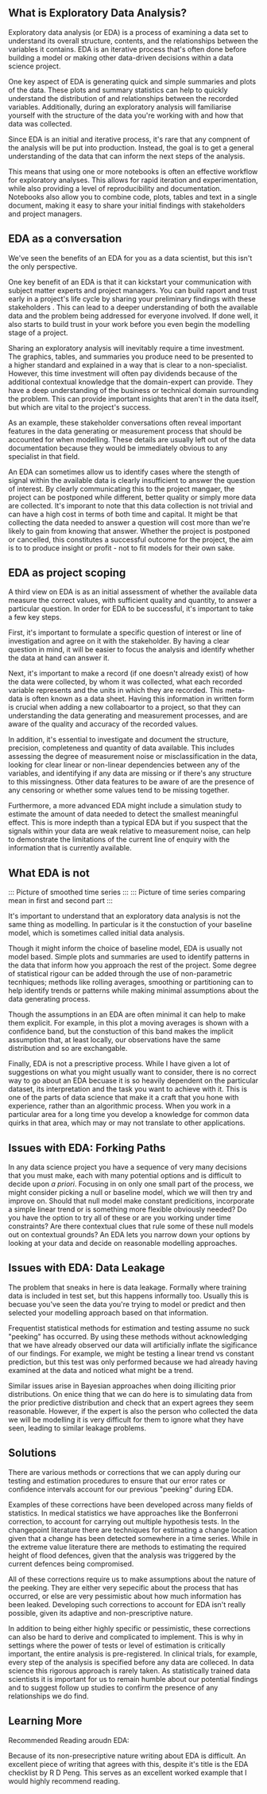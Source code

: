 
    
## What is Exploratory Data Analysis? 

Exploratory data analysis (or EDA) is a process of examining a data set to understand its overall structure, contents, and the relationships between the variables it contains. EDA is an iterative process that's often done before building a model or making other data-driven decisions within a data science project.

One key aspect of EDA is generating quick and simple summaries and plots of the data. These plots and summary statistics can help to quickly understand the distribution of and relationships between the recorded variables. Additionally, during an exploratory analysis will familiarise yourself with the structure of the data you're working with and how that data was collected.

Since EDA is an initial and iterative process, it's rare that any compnent of the analysis will be put into production. Instead, the goal is to get a general understanding of the data that can inform the next steps of the analysis.

This means that using one or more notebooks is often an effective workflow for exploratory analyses. This allows for rapid iteration and experimentation, while also providing a level of reproducibility and documentation. Notebooks also allow you to combine code, plots, tables and text in a single document, making it easy to share your initial findings with stakeholders and project managers.

## EDA as a conversation 

We've seen the benefits of an EDA for you as a data scientist, but this isn't the only perspective. 

One key benefit of an EDA is that it can kickstart your communication with subject matter experts and project managers. You can build raport and trust early in a project's life cycle by sharing your preliminary findings with these stakeholders . This can lead to a deeper understanding of both the available data and the problem being addressed for everyone involved. If done well, it also starts to build trust in your work before you even begin the modelling stage of a project.

<!-- Communicating with specialists -->
Sharing an exploratory analysis will inevitably require a time investment. The graphics, tables, and summaries you produce need to be presented to a higher standard and explained in a way that is clear to a non-specialist. However, this time investment will often pay dividends because of the additional contextual knowledge that the domain-expert can provide. They have a deep understanding of the business or technical domain surrounding the problem. This can provide important insights that aren't in the data itself, but which are vital to the project's success.

As an example, these stakeholder conversations often reveal important features in the data generating or measurement process that should be accounted for when modelling. These details are usually left out of the data documentation because they would be immediately obvious to any specialist in that field. 

<!-- Communicating with project manager -->
An EDA can sometimes allow us to identify cases where the stength of signal within the available data is clearly insufficient to answer the question of interest. By clearly communicating this to the project mangaer, the project can be postponed while different, better quality or simply more data are collected. It's imporant to note that this data collection is not trivial and can have a high cost in terms of both time and capital. It might be that collecting the data needed to answer a question will cost more than we're likely to gain from knowing that answer. Whether the project is postponed or cancelled, this constitutes a successful outcome for the project, the aim is to to produce insight or profit - not to fit models for their own sake.

## EDA as project scoping 

A third view on EDA is as an initial assessment of whether the available data measure the correct values, with sufficient quality and quantity, to answer a particular question. In order for EDA to be successful, it's important to take a few key steps.

First, it's important to formulate a specific question of interest or line of investigation and agree on it with the stakeholder. By having a clear question in mind, it will be easier to focus the analysis and identify whether the data at hand can answer it.

Next, it's important to make a record (if one doesn't already exist) of how the data were collected, by whom it was collected, what each recorded variable represents and the units in which they are recorded. This meta-data is often known as a data sheet. Having this information in written form is crucial when adding a new collaboartor to a project, so that they can understanding the data generating and measurement processes, and are aware of the quality and accuracy of the recorded values. 

In addition, it's essential to investigate and document the structure, precision, completeness and quantity of data available. This includes assessing the degree of measurement noise or misclassification in the data, looking for clear linear or non-linear dependencies between any of the variables, and identifying if any data are missing or if there's any structure to this missingness. Other data features to be aware of are the presence of any censoring or whether some values tend to be missing together.

Furthermore, a more advanced EDA might include a simulation study to estimate the amount of data needed to detect the smallest meaningful effect. This is more indepth than a typical EDA but if you suspect that the signals within your data are weak relative to measurement noise, can help to demonstrate the limitations of the current line of enquiry with the information that is currently available.


## What EDA is not 

::: Picture of smoothed time series ::: 
::: Picture of time series comparing mean in first and second part :::

It's important to understand that an exploratory data analysis is not the same thing as modelling. In particular is it the constuction of your baseline model, which is sometimes called initial data analysis.

Though it might inform the choice of baseline model, EDA is usually not model based. Simple plots and summaries are used to identify patterns in the data that inform how you approach the rest of the project. Some degree of statistical rigour can be added through the use of non-parametric tecnhiques; methods like rolling averages, smoothing or partitioning can to help identify trends or patterns while making minimal assumptions about the data generating process.

Though the assumptions in an EDA are often minimal it can help to make them explicit. For example, in this plot a moving averages is shown with a confidence band, but the constuction of this band makes the implicit assumption that, at least locally, our observations have the same distribution and so are exchangable. 

Finally, EDA is not a prescriptive process. While I have given a lot of suggestions on what you might usually want to consider, there is no correct way to go about an EDA becuase it is so heavily dependent on the particular dataset, its interpretation and the task you want to achieve with it. This is one of the parts of data science that make it a craft that you hone with experience, rather than an algorithmic process. When you work in a particular area for a long time you develop a knowledge for common data quirks in that area, which may or may not translate to other applications.


## Issues with EDA: Forking Paths 

In any data science project you have a sequence of very many decisions that you must make, each with many potential options and is difficult to decide upon _a priori_.  Focusing in on only one small part of the process, we might consider picking a null or baseline model, which we will then try and improve on. Should that null model make constant predicitions, incorporate a simple linear trend or is something more flexible obviously needed? Do you have the option to try all of these or are you working under time constraints? Are there contextual clues that rule some of these null models out on contextual grounds? An EDA lets you narrow down your options by looking at your data and decide on reasonable modelling approaches.  


## Issues with EDA: Data Leakage

The problem that sneaks in here is data leakage. Formally where training data is included in test set, but this happens informally too. Usually this is becuase you've seen the data you're trying to model or predict and then selected your modelling approach based on that information.  


Frequentist statistical methods for estimation and testing assume no suck "peeking" has occurred. By using these methods without acknowledging that we have already observed our data will artificially inflate the sigificance of our findings. For example, we might be testing a linear trend vs constant prediction, but this test was only performed because we had already having examined at the data and noticed what might be a trend. 

Similar issues arise in Bayesian approaches when doing illiciting prior distributions. On enice thing that we can do here is to simulating data from the prior predictive distribution and check that an expert agrees they seem reasonable. However, if the expert is also the person who collected the data we will be modelling it is very difficult for them to ignore what they have seen, leading to similar leakage problems. 

## Solutions 

There are various methods or corrections that we can apply during our testing and estimation procedures to ensure that our error rates or confidence intervals account for our previous "peeking" during EDA.

Examples of these corrections have been developed across many fields of statistics. In medical statistics we have approaches like the Bonferroni correction, to account for carrying out multiple hypothesis tests. In the changepoint literature there are techniques for estimating a change location given that a change has been detected somewhere in a time series. While in the extreme value literature there are methods to estimating the required height of flood defences, given that the analysis was triggered by the current defences being compromised.


All of these corrections require us to make assumptions about the nature of the peeking. They are either very sepecific about the process that has occurred, or else are very pessimistic about how much information has been leaked. Developing such corrections to account for EDA isn't really possible, given its adaptive and non-prescriptive nature. 

In addition to being either highly specific or pessimistic, these corrections can also be hard to derive and complicated to implement. This is why in settings where the power of tests or level of estimation is critically important, the entire analysis is pre-registered. In clinical trials, for example, every step of the analysis is specified before any data are colleced. In data science this rigorous approach is rarely taken. As statistically trained data scientists it is important for us to remain humble about our potential findings and to suggest follow up studies to confirm the presence of any relationships we do find.


## Learning More

Recommended Reading aroudn EDA: 

Because of its non-presecriptive nature writing about EDA is difficult. An excellent piece of writing that agrees with this, despite it's title is the EDA checklist by R D Peng. This serves as an excellent worked example that I would highly recommend reading. 





